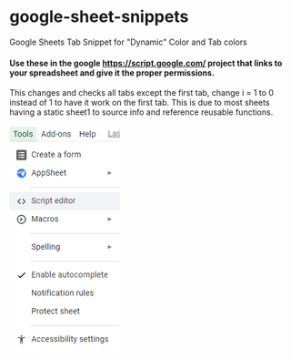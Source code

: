 # google-sheet-snippets
Google Sheets Tab Snippet for "Dynamic" Color and Tab colors

#### Use these in the google https://script.google.com/ project that links to your spreadsheet and give it the proper permissions.

This changes and checks all tabs except the first tab, change i = 1 to 0 instead of 1 to have it work on the first tab. This is due to most sheets having a static sheet1 to source info and reference reusable functions.

![google sheets menu ](https://raw.githubusercontent.com/simply-terrible/google-sheet-snippets/main/menu-info.gif)

